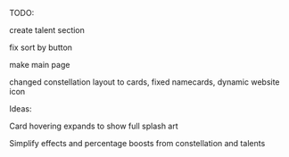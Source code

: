 TODO:

create talent section

fix sort by button

make main page


changed constellation layout to cards, fixed namecards, dynamic website icon

Ideas:


Card hovering expands to show full splash art


Simplify effects and percentage boosts from constellation and talents

